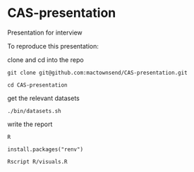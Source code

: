 # CAS-presentation
Presentation for interview

To reproduce this presentation:

clone and cd into the repo

`git clone git@github.com:mactownsend/CAS-presentation.git`

`cd CAS-presentation`

get the relevant datasets

`./bin/datasets.sh`

write the report

`R`

`install.packages("renv")`


`Rscript R/visuals.R`

